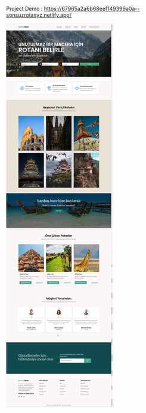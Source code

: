 Project Demo : https://67965a2a6b68eef149399a0a--sonsuzrotaxyz.netlify.app/

![Project Screenshot](assets/screenshot.jpg)
